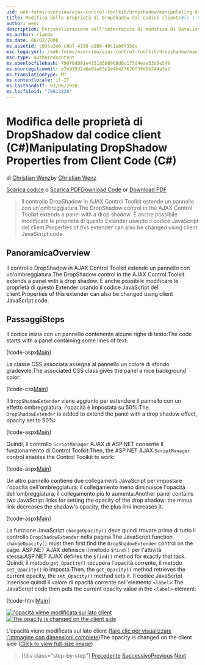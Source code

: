 ```yaml
---
uid: web-forms/overview/ajax-control-toolkit/dropshadow/manipulating-dropshadow-properties-from-client-code-cs
title: Modifica delle proprietà di DropShadow dal codice clientC#() | Microsoft Docs
author: wenz
description: Personalizzazione dell'interfaccia di modifica di DataList
ms.author: riande
ms.date: 06/02/2008
ms.assetid: c83ca3e6-c0bf-4158-a166-40c1ab0f33da
msc.legacyurl: /web-forms/overview/ajax-control-toolkit/dropshadow/manipulating-dropshadow-properties-from-client-code-cs
msc.type: authoredcontent
ms.openlocfilehash: 790f0d881e43518600968d6c175d4eaa53d0e5f9
ms.sourcegitcommit: e7e91932a6e91a63e2e46417626f39d6b244a3ab
ms.translationtype: MT
ms.contentlocale: it-IT
ms.lasthandoff: 03/06/2020
ms.locfileid: "78613820"
---
```

# <a name="manipulating-dropshadow-properties-from-client-code-c"></a><span data-ttu-id="67eec-103">Modifica delle proprietà di DropShadow dal codice client (C#)</span><span class="sxs-lookup"><span data-stu-id="67eec-103">Manipulating DropShadow Properties from Client Code (C#)</span></span>

<span data-ttu-id="67eec-104">di [Christian Wenz](https://github.com/wenz)</span><span class="sxs-lookup"><span data-stu-id="67eec-104">by [Christian Wenz](https://github.com/wenz)</span></span>

<span data-ttu-id="67eec-105">[Scarica codice](https://download.microsoft.com/download/5/1/6/51652a81-500b-4f6b-88d3-617103e7941e/DropShadow2.cs.zip) o [Scarica PDF](https://download.microsoft.com/download/b/6/a/b6ae89ee-df69-4c87-9bfb-ad1eb2b23373/dropshadow2CS.pdf)</span><span class="sxs-lookup"><span data-stu-id="67eec-105">[Download Code](https://download.microsoft.com/download/5/1/6/51652a81-500b-4f6b-88d3-617103e7941e/DropShadow2.cs.zip) or [Download PDF](https://download.microsoft.com/download/b/6/a/b6ae89ee-df69-4c87-9bfb-ad1eb2b23373/dropshadow2CS.pdf)</span></span>

> <span data-ttu-id="67eec-106">Il controllo DropShadow in AJAX Control Toolkit estende un pannello con un'ombreggiatura.</span><span class="sxs-lookup"><span data-stu-id="67eec-106">The DropShadow control in the AJAX Control Toolkit extends a panel with a drop shadow.</span></span> <span data-ttu-id="67eec-107">È anche possibile modificare le proprietà di questo Extender usando il codice JavaScript del client.</span><span class="sxs-lookup"><span data-stu-id="67eec-107">Properties of this extender can also be changed using client JavaScript code.</span></span>

## <a name="overview"></a><span data-ttu-id="67eec-108">Panoramica</span><span class="sxs-lookup"><span data-stu-id="67eec-108">Overview</span></span>

<span data-ttu-id="67eec-109">Il controllo DropShadow in AJAX Control Toolkit estende un pannello con un'ombreggiatura.</span><span class="sxs-lookup"><span data-stu-id="67eec-109">The DropShadow control in the AJAX Control Toolkit extends a panel with a drop shadow.</span></span> <span data-ttu-id="67eec-110">È anche possibile modificare le proprietà di questo Extender usando il codice JavaScript del client.</span><span class="sxs-lookup"><span data-stu-id="67eec-110">Properties of this extender can also be changed using client JavaScript code.</span></span>

## <a name="steps"></a><span data-ttu-id="67eec-111">Passaggi</span><span class="sxs-lookup"><span data-stu-id="67eec-111">Steps</span></span>

<span data-ttu-id="67eec-112">Il codice inizia con un pannello contenente alcune righe di testo:</span><span class="sxs-lookup"><span data-stu-id="67eec-112">The code starts with a panel containing some lines of text:</span></span>

[!code-aspx[Main](manipulating-dropshadow-properties-from-client-code-cs/samples/sample1.aspx)]

<span data-ttu-id="67eec-113">La classe CSS associata assegna al pannello un colore di sfondo gradevole:</span><span class="sxs-lookup"><span data-stu-id="67eec-113">The associated CSS class gives the panel a nice background color:</span></span>

[!code-css[Main](manipulating-dropshadow-properties-from-client-code-cs/samples/sample2.css)]

<span data-ttu-id="67eec-114">Il `DropShadowExtender` viene aggiunto per estendere il pannello con un effetto ombreggiatura, l'opacità è impostata su 50%:</span><span class="sxs-lookup"><span data-stu-id="67eec-114">The `DropShadowExtender` is added to extend the panel with a drop shadow effect, opacity set to 50%:</span></span>

[!code-aspx[Main](manipulating-dropshadow-properties-from-client-code-cs/samples/sample3.aspx)]

<span data-ttu-id="67eec-115">Quindi, il controllo `ScriptManager` AJAX di ASP.NET consente il funzionamento di Control Toolkit:</span><span class="sxs-lookup"><span data-stu-id="67eec-115">Then, the ASP.NET AJAX `ScriptManager` control enables the Control Toolkit to work:</span></span>

[!code-aspx[Main](manipulating-dropshadow-properties-from-client-code-cs/samples/sample4.aspx)]

<span data-ttu-id="67eec-116">Un altro pannello contiene due collegamenti JavaScript per impostare l'opacità dell'ombreggiatura: il collegamento meno diminuisce l'opacità dell'ombreggiatura, il collegamento più lo aumenta.</span><span class="sxs-lookup"><span data-stu-id="67eec-116">Another panel contains two JavaScript links for setting the opacity of the drop shadow: the minus link decreases the shadow's opacity, the plus link increases it.</span></span>

[!code-aspx[Main](manipulating-dropshadow-properties-from-client-code-cs/samples/sample5.aspx)]

<span data-ttu-id="67eec-117">La funzione JavaScript `changeOpacity()` deve quindi trovare prima di tutto il controllo `DropShadowExtender` nella pagina.</span><span class="sxs-lookup"><span data-stu-id="67eec-117">The JavaScript function `changeOpacity()` must then first find the `DropShadowExtender` control on the page.</span></span> <span data-ttu-id="67eec-118">ASP.NET AJAX definisce il metodo `$find()` per l'attività stessa.</span><span class="sxs-lookup"><span data-stu-id="67eec-118">ASP.NET AJAX defines the `$find()` method for exactly that task.</span></span> <span data-ttu-id="67eec-119">Quindi, il metodo `get_Opacity()` recupera l'opacità corrente, il metodo `set_Opacity()` lo imposta.</span><span class="sxs-lookup"><span data-stu-id="67eec-119">Then, the `get_Opacity()` method retrieves the current opacity, the `set_Opacity()` method sets it.</span></span> <span data-ttu-id="67eec-120">Il codice JavaScript inserisce quindi il valore di opacità corrente nell'elemento `<label>`:</span><span class="sxs-lookup"><span data-stu-id="67eec-120">The JavaScript code then puts the current opacity value in the `<label>` element:</span></span>

[!code-html[Main](manipulating-dropshadow-properties-from-client-code-cs/samples/sample6.html)]

<span data-ttu-id="67eec-121">[![l'opacità viene modificata sul lato client](manipulating-dropshadow-properties-from-client-code-cs/_static/image2.png)](manipulating-dropshadow-properties-from-client-code-cs/_static/image1.png)</span><span class="sxs-lookup"><span data-stu-id="67eec-121">[![The opacity is changed on the client side](manipulating-dropshadow-properties-from-client-code-cs/_static/image2.png)](manipulating-dropshadow-properties-from-client-code-cs/_static/image1.png)</span></span>

<span data-ttu-id="67eec-122">L'opacità viene modificata sul lato client ([fare clic per visualizzare l'immagine con dimensioni complete](manipulating-dropshadow-properties-from-client-code-cs/_static/image3.png))</span><span class="sxs-lookup"><span data-stu-id="67eec-122">The opacity is changed on the client side ([Click to view full-size image](manipulating-dropshadow-properties-from-client-code-cs/_static/image3.png))</span></span>

> [!div class="step-by-step"]
> <span data-ttu-id="67eec-123">[Precedente](adjusting-the-z-index-of-a-dropshadow-cs.md)
> [Successivo](adjusting-the-z-index-of-a-dropshadow-vb.md)</span><span class="sxs-lookup"><span data-stu-id="67eec-123">[Previous](adjusting-the-z-index-of-a-dropshadow-cs.md)
[Next](adjusting-the-z-index-of-a-dropshadow-vb.md)</span></span>
